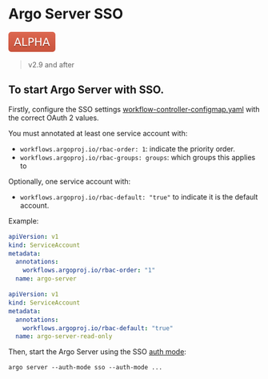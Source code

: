 # Argo Server SSO

![alpha](assets/alpha.svg)

> v2.9 and after

## To start Argo Server with SSO.

Firstly, configure the SSO settings [workflow-controller-configmap.yaml](workflow-controller-configmap.yaml) with the correct OAuth 2 values.

You must annotated at least one service account with:

* `workflows.argoproj.io/rbac-order: 1`: indicate the priority order.
* `workflows.argoproj.io/rbac-groups: groups`: which groups this applies to

Optionally, one service account with:

* `workflows.argoproj.io/rbac-default: "true"` to indicate it is the default account.

Example:

```yaml
apiVersion: v1
kind: ServiceAccount
metadata:
  annotations:
    workflows.argoproj.io/rbac-order: "1"
  name: argo-server
```

```yaml
apiVersion: v1
kind: ServiceAccount
metadata:
  annotations:
    workflows.argoproj.io/rbac-default: "true"
  name: argo-server-read-only
```

Then, start the Argo Server using the SSO [auth mode](argo-server-auth-mode.md):

```
argo server --auth-mode sso --auth-mode ...
```
